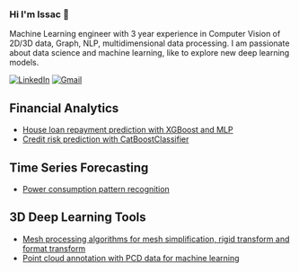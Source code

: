 ### Hi I'm Issac 👋
Machine Learning engineer with 3 year experience in Computer Vision of 2D/3D data, Graph, NLP, multidimensional data processing. I am passionate about data science and machine learning, like to explore new deep learning models.

[![LinkedIn](https://img.shields.io/badge/LinkedIn-%230077B5.svg?logo=linkedin&logoColor=white)](https://www.linkedin.com/in/sik-hin-chan-b70b74195/)
[![Gmail](https://img.shields.io/badge/Gmail-D14836?style=for-the-badge&logo=gmail&logoColor=white)](mailto:issacchan26@gmail.com)

## Financial Analytics
- [House loan repayment prediction with XGBoost and MLP](https://github.com/issacchan26/HouseLoanPrediction)
- [Credit risk prediction with CatBoostClassifier](https://github.com/issacchan26/CreditRiskPrediction)

## Time Series Forecasting
- [Power consumption pattern recognition](https://github.com/issacchan26/TimeSeriesPatternForecasting)

## 3D Deep Learning Tools 
- [Mesh processing algorithms for mesh simplification, rigid transform and format transform](https://github.com/issacchan26/mesh-processing)
- [Point cloud annotation with PCD data for machine learning](https://github.com/issacchan26/point-cloud-annotation)
  
<!--
**issacchan26/issacchan26** is a ✨ _special_ ✨ repository because its `README.md` (this file) appears on your GitHub profile.

Here are some ideas to get you started:

- 🔭 I’m currently working on ...
- 🌱 I’m currently learning ...
- 👯 I’m looking to collaborate on ...
- 🤔 I’m looking for help with ...
- 💬 Ask me about ...
- 📫 How to reach me: ...
- 😄 Pronouns: ...
- ⚡ Fun fact: ...
-->
